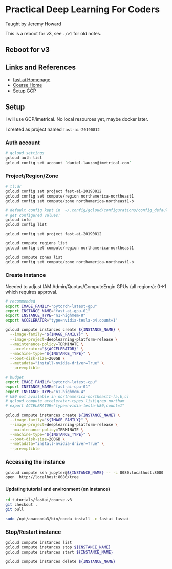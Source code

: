 # Practical Deep Learning For Coders

Taught by Jeremy Howard

This is a reboot for v3, see `./v1` for old notes.

## Reboot for v3

## Links and References

- [fast.ai Homepage](https://www.fast.ai/)
- [Course Home](https://course.fast.ai/)
- [Setup GCP](https://course.fast.ai/start_gcp.html)

## Setup

I will use GCP/imetrical. No local resources yet, maybe docker later.

I created as project named `fast-ai-20190812`

### Auth account

```bash
# gcloud settings
gcloud auth list
gcloud config set account `daniel.lauzon@imetrical.com`
```

### Project/Region/Zone

```bash
# tl;dr
gcloud config set project fast-ai-20190812
gcloud config set compute/region northamerica-northeast1
gcloud config set compute/zone northamerica-northeast1-b

# default config kept in  ~/.config/gcloud/configurations/config_default
# get configured values:
gcloud info
gcloud config list

gcloud config set project fast-ai-20190812

gcloud compute regions list
gcloud config set compute/region northamerica-northeast1

gcloud compute zones list
gcloud config set compute/zone northamerica-northeast1-b
```

### Create instance

Needed to adjust IAM Admin/Quotas/ComputeEngin GPUs (all regions): 0->1
which requires approval.

```bash
# recommended
export IMAGE_FAMILY="pytorch-latest-gpu"
export INSTANCE_NAME="fast-ai-gpu-01"
export INSTANCE_TYPE="n1-highmem-8"
export ACCELERATOR="type=nvidia-tesla-p4,count=1"

gcloud compute instances create ${INSTANCE_NAME} \
  --image-family="${IMAGE_FAMILY}" \
  --image-project=deeplearning-platform-release \
  --maintenance-policy=TERMINATE \
  --accelerator="${ACCELERATOR}" \
  --machine-type="${INSTANCE_TYPE}" \
  --boot-disk-size=200GB \
  --metadata="install-nvidia-driver=True" \
  --preemptible

# budget
export IMAGE_FAMILY="pytorch-latest-cpu"
export INSTANCE_NAME="fast-ai-cpu-01"
export INSTANCE_TYPE="n1-highmem-4"
# k80 not available in northamerica-northeast1-[a,b,c]
# gcloud compute accelerator-types list|grep northam
# export ACCELERATOR="type=nvidia-tesla-k80,count=1"

gcloud compute instances create ${INSTANCE_NAME} \
  --image-family="${IMAGE_FAMILY}" \
  --image-project=deeplearning-platform-release \
  --maintenance-policy=TERMINATE \
  --machine-type="${INSTANCE_TYPE}" \
  --boot-disk-size=200GB \
  --metadata="install-nvidia-driver=True" \
  --preemptible
```

### Accessing the instance

```bash
gcloud compute ssh jupyter@${INSTANCE_NAME} -- -L 8080:localhost:8080
open  http://localhost:8080/tree
```

#### Updating tutorial and environment (on instance)

```bash
cd tutorials/fastai/course-v3
git checkout .
git pull

sudo /opt/anaconda3/bin/conda install -c fastai fastai
```

### Stop/Restart instance

```bash
gcloud compute instances list
gcloud compute instances stop ${INSTANCE_NAME}
gcloud compute instances start ${INSTANCE_NAME}

gcloud compute instances delete ${INSTANCE_NAME}
```
